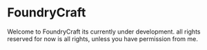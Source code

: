 # FoundryCraft

Welcome to FoundryCraft its currently under development.
all rights reserved for now is all rights, unless you have permission from me.